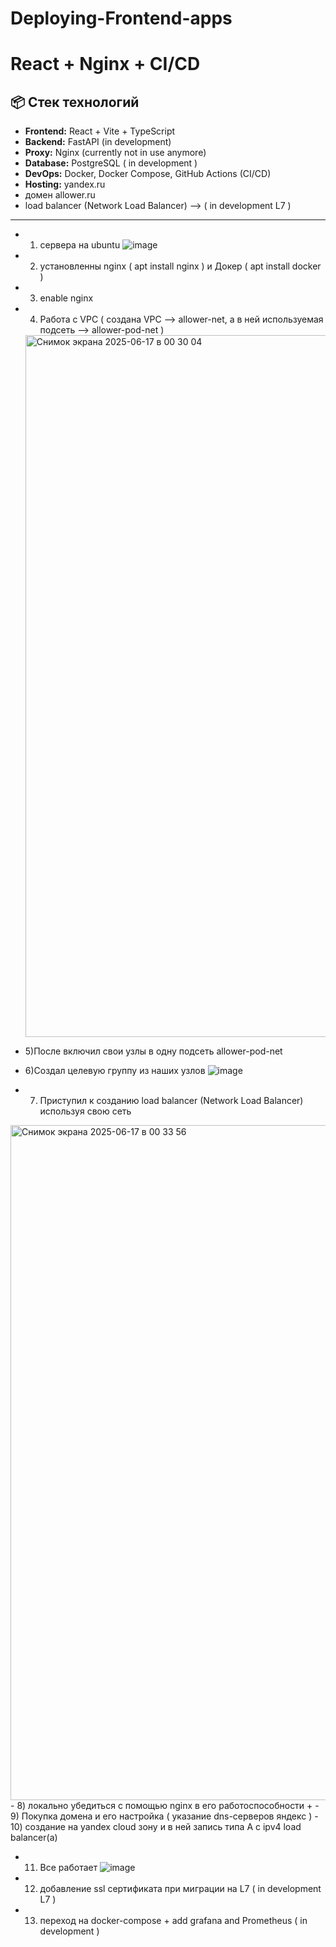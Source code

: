 # Deploying-Frontend-apps
#  React + Nginx  + CI/CD


## 📦 Стек технологий

- **Frontend:** React + Vite + TypeScript
- **Backend:** FastAPI (in development)
- **Proxy:** Nginx (currently not in use anymore)
- **Database:** PostgreSQL ( in development )
- **DevOps:** Docker, Docker Compose, GitHub Actions (CI/CD)
- **Hosting:** yandex.ru
- домен allower.ru
- load balancer (Network Load Balancer) --> ( in development  L7 )
---

- 1) сервера на ubuntu
 ![image](https://github.com/user-attachments/assets/08daa6b9-d3fe-4688-9cb6-5978529c95b1)

- 2) установленны nginx ( apt install nginx ) и Докер ( apt install docker )
- 3) enable nginx
- 4) Работа с VPC ( создана VPC --> allower-net, а в ней используемая подсеть --> allower-pod-net )
  <img width="1123" alt="Снимок экрана 2025-06-17 в 00 30 04" src="https://github.com/user-attachments/assets/7b5e2e60-40b3-4fd4-bb0d-300c95dc755e" />
   
- 5)После включил свои узлы в одну подсеть allower-pod-net

- 6)Создал целевую группу из наших узлов
![image](https://github.com/user-attachments/assets/b5736c37-ee74-4067-913c-683c92184fa9)

- 7) Приступил к созданию load balancer (Network Load Balancer) используя свою сеть
<img width="1080" alt="Снимок экрана 2025-06-17 в 00 33 56" src="https://github.com/user-attachments/assets/9a5e7532-0f47-40ad-a75a-c8e6344e89d1" />
- 8) локально убедиться с помощью nginx в его работоспособности +
- 9) Покупка домена и его настройка ( указание dns-серверов яндекс ) 
- 10) создание на yandex cloud зону и в ней запись типа А с ipv4 load balancer(а)
    
- 11) Все работает
 ![image](https://github.com/user-attachments/assets/641db5c1-fc53-4974-b549-1b8d59775cb1)
- 12) добавление ssl сертификата при миграции на  L7 ( in development  L7 )
- 13) переход на docker-compose + add grafana and Prometheus ( in development )
